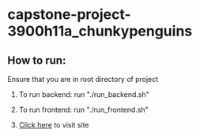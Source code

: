 ﻿# capstone-project-3900h11a_chunkypenguins

## How to run:

Ensure that you are in root directory of project

1. To run backend: run "./run_backend.sh"

2. To run frontend: run "./run_frontend.sh"

3. [Click here](http://localhost:3000/) to visit site
